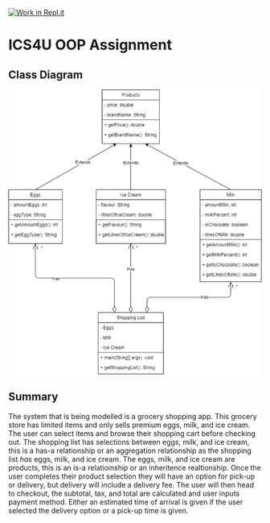 [![Work in Repl.it](https://classroom.github.com/assets/work-in-replit-14baed9a392b3a25080506f3b7b6d57f295ec2978f6f33ec97e36a161684cbe9.svg)](https://classroom.github.com/online_ide?assignment_repo_id=4818938&assignment_repo_type=AssignmentRepo)
# ICS4U OOP Assignment

## Class Diagram
![Image of Class Diagram](https://github.com/SACHSTech/oop-assignment-DouglasLau895-rm/blob/main/ICS4UOOPAssignmentClassDiagram.png)

## Summary
The system that is being modelled is a grocery shopping app. This grocery store has limited items and only sells premium eggs, milk, and ice cream. The user can select items and browse their shopping cart before checking out. The shopping list has selections between eggs, milk, and ice cream, this is a has-a relationship or an aggregation relationship as the shopping list *has* eggs, milk, and ice cream. The eggs, milk, and ice cream are products, this is an is-a relatioinship or an inheritence realtionship. Once the user completes their product selection they will have an option for pick-up or delivery, but delivery will include a delivery fee. The user will then head to checkout, the subtotal, tax, and total are calculated and user inputs payment method. Either an estimated time of arrival is given if the user selected the delivery option or a pick-up time is given. 